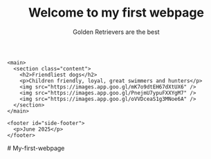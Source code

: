 <!DOCTYPE html>
<html lang="eng">
  <head>
    <meta charset="UTF-8" />
    <meta name="viewport" content="width=device-width, initial-scale=1.0" />
    <title>My first webpage</title>
    <link rel="stylesheet" href="style.css" />
  </head>
  <body>
    <header id="side-header">
      <h1>Welcome to my first webpage</h1>
      <p>Golden Retrievers are the best</p>
    </header>

    <main>
      <section class="content">
        <h2>Friendliest dogs</h2>
        <p>Children friendly, loyal, great swimmers and hunters</p>
        <img src="https://images.app.goo.gl/mK7o9dtEH67dXtUX6" />
        <img src="https://images.app.goo.gl/PnejmU7ypuFXXYgM7" />
        <img src="https://images.app.goo.gl/oVVDceaS1g3MNoe6A" />
      </section>
    </main>

    <footer id="side-footer">
      <p>June 2025</p>
    </footer>
  </body>
</html># My-first-webpage
